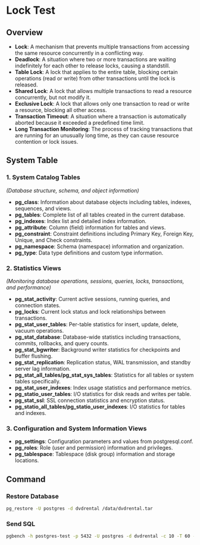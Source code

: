# Lock Test

## Overview

- **Lock**: A mechanism that prevents multiple transactions from accessing the same resource concurrently in a conflicting way.
- **Deadlock**: A situation where two or more transactions are waiting indefinitely for each other to release locks, causing a standstill.
- **Table Lock**: A lock that applies to the entire table, blocking certain operations (read or write) from other transactions until the lock is released.
- **Shared Lock**: A lock that allows multiple transactions to read a resource concurrently, but not modify it.
- **Exclusive Lock**: A lock that allows only one transaction to read or write a resource, blocking all other access.
- **Transaction Timeout**: A situation where a transaction is automatically aborted because it exceeded a predefined time limit.
- **Long Transaction Monitoring**: The process of tracking transactions that are running for an unusually long time, as they can cause resource contention or lock issues.

## System Table

### 1. System Catalog Tables
*(Database structure, schema, and object information)*

- **pg_class**: Information about database objects including tables, indexes, sequences, and views.
- **pg_tables**: Complete list of all tables created in the current database.
- **pg_indexes**: Index list and detailed index information.
- **pg_attribute**: Column (field) information for tables and views.
- **pg_constraint**: Constraint definitions including Primary Key, Foreign Key, Unique, and Check constraints.
- **pg_namespace**: Schema (namespace) information and organization.
- **pg_type**: Data type definitions and custom type information.

### 2. Statistics Views
*(Monitoring database operations, sessions, queries, locks, transactions, and performance)*

- **pg_stat_activity**: Current active sessions, running queries, and connection states.
- **pg_locks**: Current lock status and lock relationships between transactions.
- **pg_stat_user_tables**: Per-table statistics for insert, update, delete, vacuum operations.
- **pg_stat_database**: Database-wide statistics including transactions, commits, rollbacks, and query counts.
- **pg_stat_bgwriter**: Background writer statistics for checkpoints and buffer flushing.
- **pg_stat_replication**: Replication status, WAL transmission, and standby server lag information.
- **pg_stat_all_tables/pg_stat_sys_tables**: Statistics for all tables or system tables specifically.
- **pg_stat_user_indexes**: Index usage statistics and performance metrics.
- **pg_statio_user_tables**: I/O statistics for disk reads and writes per table.
- **pg_stat_ssl**: SSL connection statistics and encryption status.
- **pg_statio_all_tables/pg_statio_user_indexes**: I/O statistics for tables and indexes.

### 3. Configuration and System Information Views
- **pg_settings**: Configuration parameters and values from postgresql.conf.
- **pg_roles**: Role (user and permission) information and privileges.
- **pg_tablespace**: Tablespace (disk group) information and storage locations.

## Command

### Restore Database

```bash
pg_restore -U postgres -d dvdrental /data/dvdrental.tar
```

### Send SQL

```bash
pgbench -h postgres-test -p 5432 -U postgres -d dvdrental -c 10 -T 60 -f test.sql --no-vacuum
```